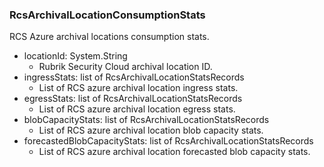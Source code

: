 ### RcsArchivalLocationConsumptionStats
RCS Azure archival locations consumption stats.

- locationId: System.String
  - Rubrik Security Cloud archival location ID.
- ingressStats: list of RcsArchivalLocationStatsRecords
  - List of RCS azure archival location ingress stats.
- egressStats: list of RcsArchivalLocationStatsRecords
  - List of RCS azure archival location egress stats.
- blobCapacityStats: list of RcsArchivalLocationStatsRecords
  - List of RCS azure archival location blob capacity stats.
- forecastedBlobCapacityStats: list of RcsArchivalLocationStatsRecords
  - List of RCS azure archival location forecasted blob capacity stats.
